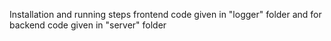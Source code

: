 Installation and running steps frontend code given in "logger" folder and for backend code given in "server" folder

